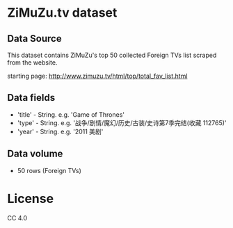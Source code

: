 # ZiMuZu.tv dataset

## Data Source

This dataset contains ZiMuZu's top 50 collected Foreign TVs list scraped from the website.

starting page: http://www.zimuzu.tv/html/top/total_fav_list.html

## Data fields

* 'title' - String. e.g. 'Game of Thrones'
* 'type' - String. e.g. '战争/剧情/魔幻/历史/古装/史诗第7季完结(收藏 112765)'
* 'year' - String. e.g. '2011 美剧'

## Data volume

* 50 rows (Foreign TVs)


# License

CC 4.0
